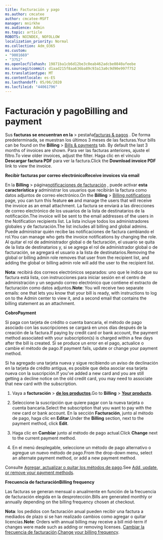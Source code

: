 ```yaml
---
title: Facturación y pago
ms.author: cmcatee
author: cmcatee-MSFT
manager: mnirkhe
ms.audience: Admin
ms.topic: article
ROBOTS: NOINDEX, NOFOLLOW
localization_priority: Normal
ms.collection: Adm_O365
ms.custom:
- "9001669"
- "3752"
ms.openlocfilehash: 19871ba1cb6d12be3c0eab462adcbe0840afeebe
ms.sourcegitcommit: d1aad215f8aa636ba89c93a13a0c9d90e997f752
ms.translationtype: MT
ms.contentlocale: es-ES
ms.lasthandoff: 05/06/2020
ms.locfileid: "44061796"
---
```

# <a name="billing-and-payment"></a><span data-ttu-id="d2d0b-102">Facturación y pago</span><span class="sxs-lookup"><span data-stu-id="d2d0b-102">Billing and payment</span></span>

<span data-ttu-id="d2d0b-103">Sus **facturas se encuentran en la** > pestaña[facturas & pagos](https://go.microsoft.com/fwlink/p/?linkid=848039) .  De forma predeterminada, se muestran los últimos 3 meses de las facturas.</span><span class="sxs-lookup"><span data-stu-id="d2d0b-103">Your bills can be found on the **Billing** > [Bills & payments](https://go.microsoft.com/fwlink/p/?linkid=848039) tab.  By default the last 3 months of invoices are shown.</span></span>  <span data-ttu-id="d2d0b-104">Para ver las facturas anteriores, ajuste el filtro.</span><span class="sxs-lookup"><span data-stu-id="d2d0b-104">To view older invoices, adjust the filter.</span></span>  <span data-ttu-id="d2d0b-105">Haga clic en el vínculo **Descargar factura PDF** para ver la factura.</span><span class="sxs-lookup"><span data-stu-id="d2d0b-105">Click the **Download invoice PDF** link to view the invoice.</span></span>

<span data-ttu-id="d2d0b-106">**Recibir facturas por correo electrónico**</span><span class="sxs-lookup"><span data-stu-id="d2d0b-106">**Receive invoices via email**</span></span>

<span data-ttu-id="d2d0b-107">En la **Billing** > página[notificaciones de facturación](https://go.microsoft.com/fwlink/p/?linkid=853212) , puede activar **esta característica y** administrar los usuarios que recibirán la factura como datos adjuntos de correo electrónico.</span><span class="sxs-lookup"><span data-stu-id="d2d0b-107">On the **Billing** > [Billing notifications](https://go.microsoft.com/fwlink/p/?linkid=853212) page, you can turn this feature **on** and manage the users that will receive the invoice as an email attachment.</span></span> <span data-ttu-id="d2d0b-108">La factura se enviará a las direcciones de correo electrónico de los usuarios de la lista de destinatarios de la notificación.</span><span class="sxs-lookup"><span data-stu-id="d2d0b-108">The invoice will be sent to the email addresses of the users in the Notification recipients list.</span></span> <span data-ttu-id="d2d0b-109">La lista incluye todos los administradores globales y de facturación.</span><span class="sxs-lookup"><span data-stu-id="d2d0b-109">The list includes all billing and global admins.</span></span>  <span data-ttu-id="d2d0b-110">Puede administrar quién recibe las notificaciones de factura cambiando el rol.</span><span class="sxs-lookup"><span data-stu-id="d2d0b-110">You can manage who gets the invoice notifications by changing the role.</span></span>  <span data-ttu-id="d2d0b-111">Al quitar el rol de administrador global o de facturación, el usuario se quita de la lista de destinatarios y, si se agrega el rol de administrador global o de facturación, se agregará el usuario a la lista de destinatarios.</span><span class="sxs-lookup"><span data-stu-id="d2d0b-111">Removing the global or billing admin role removes that user from the recipient list, and adding the global or billing admin role will add the user to the recipient list.</span></span>

<span data-ttu-id="d2d0b-112">**Nota**: recibirá dos correos electrónicos separados: uno que le indica que su factura está lista, con instrucciones para iniciar sesión en el centro de administración y un segundo correo electrónico que contiene el extracto de facturación como datos adjuntos.</span><span class="sxs-lookup"><span data-stu-id="d2d0b-112">**Note**: You will receive two separate emails: one that lets you know that your bill is ready, with instructions to log on to the Admin center to view it, and a second email that contains the billing statement as an attachment.</span></span>

<span data-ttu-id="d2d0b-113">**Cobro**</span><span class="sxs-lookup"><span data-stu-id="d2d0b-113">**Payment**</span></span>

<span data-ttu-id="d2d0b-114">Si paga con tarjeta de crédito o cuenta bancaria, el método de pago asociado con las suscripciones se cargará en unos días después de la creación de la factura.</span><span class="sxs-lookup"><span data-stu-id="d2d0b-114">If paying by credit card or bank account, the payment method associated with your subscription(s) is charged within a few days after the bill is created.</span></span>  <span data-ttu-id="d2d0b-115">Si se produce un error en el pago, actualice o cambie el método de pago.</span><span class="sxs-lookup"><span data-stu-id="d2d0b-115">If payment fails, update or change your payment method.</span></span> 

<span data-ttu-id="d2d0b-116">Si ha agregado una tarjeta nueva y sigue recibiendo un aviso de declinación en la tarjeta de crédito antigua, es posible que deba asociar esa tarjeta nueva con la suscripción.</span><span class="sxs-lookup"><span data-stu-id="d2d0b-116">If you've added a new card and you are still getting a decline notice on the old credit card, you may need to associate that new card with the subscription.</span></span>

1. <span data-ttu-id="d2d0b-117">Vaya a **facturación** > **[de los productos](https://go.microsoft.com/fwlink/p/?linkid=842054)**.</span><span class="sxs-lookup"><span data-stu-id="d2d0b-117">Go to **Billing** > **[Your products](https://go.microsoft.com/fwlink/p/?linkid=842054)**.</span></span>

2. <span data-ttu-id="d2d0b-118">Seleccione la suscripción que quiere pagar con la nueva tarjeta o cuenta bancaria.</span><span class="sxs-lookup"><span data-stu-id="d2d0b-118">Select the subscription that you want to pay with the new card or bank account.</span></span> <span data-ttu-id="d2d0b-119">En la sección **Facturación**, junto al método de pago, haga clic en **Editar**.</span><span class="sxs-lookup"><span data-stu-id="d2d0b-119">Under the **Billing** section, next to the payment method, click **Edit**.</span></span>

3. <span data-ttu-id="d2d0b-120">Haga clic en **Cambiar** junto al método de pago actual.</span><span class="sxs-lookup"><span data-stu-id="d2d0b-120">Click **Change** next to the current payment method.</span></span>

4. <span data-ttu-id="d2d0b-121">En el menú desplegable, seleccione un método de pago alternativo o agregue un nuevo método de pago.</span><span class="sxs-lookup"><span data-stu-id="d2d0b-121">From the drop-down menu, select an alternate payment method, or add a new payment method.</span></span>

<span data-ttu-id="d2d0b-122">Consulte [Agregar, actualizar o quitar los métodos de pago](https://go.microsoft.com/fwlink/?linkid=2118133).</span><span class="sxs-lookup"><span data-stu-id="d2d0b-122">See [Add, update, or remove your payment methods](https://go.microsoft.com/fwlink/?linkid=2118133).</span></span>

<span data-ttu-id="d2d0b-123">**Frecuencia de facturación**</span><span class="sxs-lookup"><span data-stu-id="d2d0b-123">**Billing frequency**</span></span>

<span data-ttu-id="d2d0b-124">Las facturas se generan mensual o anualmente en función de la frecuencia de facturación elegida en la desprotección.</span><span class="sxs-lookup"><span data-stu-id="d2d0b-124">Bills are generated monthly or annually depending on the billing frequency chosen at checkout.</span></span>  

<span data-ttu-id="d2d0b-125">**Nota**: los pedidos con facturación anual pueden recibir una factura a mediados de plazo si se han realizado cambios como agregar o quitar licencias.</span><span class="sxs-lookup"><span data-stu-id="d2d0b-125">**Note**: Orders with annual billing may receive a bill mid-term if changes were made such as adding or removing licenses.</span></span>  <span data-ttu-id="d2d0b-126">[Cambiar la frecuencia de facturación](https://go.microsoft.com/fwlink/?linkid=2119148).</span><span class="sxs-lookup"><span data-stu-id="d2d0b-126">[Change your billing frequency](https://go.microsoft.com/fwlink/?linkid=2119148).</span></span>
